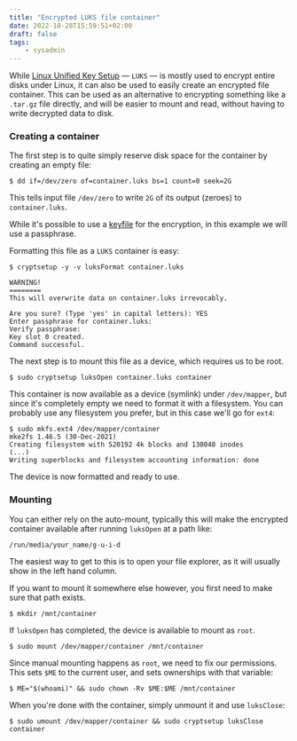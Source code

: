 ```yaml
---
title: "Encrypted LUKS file container"
date: 2022-10-28T15:59:51+02:00
draft: false
tags:
    - sysadmin
---
```


While [Linux Unified Key Setup](https://en.wikipedia.org/wiki/Linux_Unified_Key_Setup) &mdash; `LUKS` &mdash; is mostly used to encrypt entire disks under Linux, it can also be used to easily create an encrypted file container. This can be used as an alternative to encrypting something like a `.tar.gz` file directly, and will be easier to mount and read, without having to write decrypted data to disk.

### Creating a container

The first step is to quite simply reserve disk space for the container by creating an empty file:

```
$ dd if=/dev/zero of=container.luks bs=1 count=0 seek=2G
```

This tells input file `/dev/zero` to write `2G` of its output (zeroes) to `container.luks`.

While it's possible to use a [keyfile](https://en.wikipedia.org/wiki/Keyfile) for the encryption, in this example we will use a passphrase.

Formatting this file as a `LUKS` container is easy:

```
$ cryptsetup -y -v luksFormat container.luks

WARNING!
========
This will overwrite data on container.luks irrevocably.

Are you sure? (Type 'yes' in capital letters): YES
Enter passphrase for container.luks: 
Verify passphrase: 
Key slot 0 created.
Command successful.
```

The next step is to mount this file as a device, which requires us to be root.

```
$ sudo cryptsetup luksOpen container.luks container
```

This container is now available as a device (symlink) under `/dev/mapper`, but since it's completely empty we need to format it with a filesystem. You can probably use any filesystem you prefer, but in this case we'll go for `ext4`:

```
$ sudo mkfs.ext4 /dev/mapper/container
mke2fs 1.46.5 (30-Dec-2021)
Creating filesystem with 520192 4k blocks and 130048 inodes
(...)
Writing superblocks and filesystem accounting information: done 
```

The device is now formatted and ready to use.

### Mounting

You can either rely on the auto-mount, typically this will make the encrypted container available after running `luksOpen` at a path like:

```
/run/media/your_name/g-u-i-d
```

The easiest way to get to this is to open your file explorer, as it will usually show in the left hand column.

If you want to mount it somewhere else however, you first need to make sure that path exists.

```
$ mkdir /mnt/container
```

If `luksOpen` has completed, the device is available to mount as `root`.

```
$ sudo mount /dev/mapper/container /mnt/container
```

Since manual mounting happens as `root`, we need to fix our permissions. This sets `$ME` to the current user, and sets ownerships with that variable:

```
$ ME="$(whoami)" && sudo chown -Rv $ME:$ME /mnt/container
```

When you're done with the container, simply unmount it and use `luksClose`:

```
$ sudo umount /dev/mapper/container && sudo cryptsetup luksClose container
```

